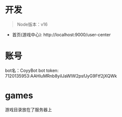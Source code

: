 # 开发

> Node版本：v16


- 首页(游戏中心): http://localhost:9000/user-center



# 账号

bot名：CoyyBot
bot token: 7120135953:AAHluMRnb8yiIJaWlW2psfJyG9Ftf2jXQWk


# games

游戏目录放在了服务器上

